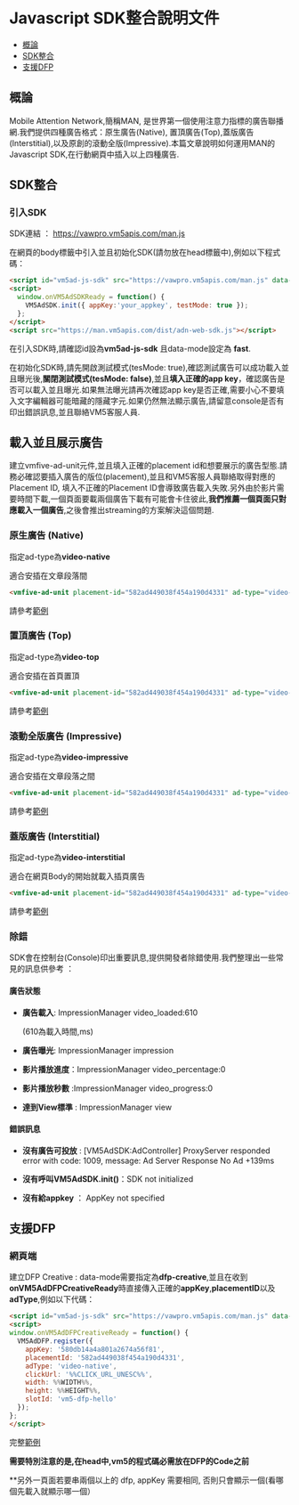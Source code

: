 # Javascript SDK整合說明文件
- [概論](https://github.com/VMFive/vmfive-man-web-demo/blob/gh-pages/README.md#概論)
- [SDK整合](https://github.com/VMFive/vmfive-man-web-demo/blob/gh-pages/README.md#SDK整合)
- [支援DFP](https://github.com/VMFive/vmfive-man-web-demo/blob/gh-pages/README.md#支援DFP)

## 概論
Mobile Attention Network,簡稱MAN, 是世界第一個使用注意力指標的廣告聯播網.我們提供四種廣告格式：原生廣告(Native), 置頂廣告(Top),蓋版廣告(Interstitial),以及原創的滾動全版(Impressive).本篇文章說明如何運用MAN的Javascript SDK,在行動網頁中插入以上四種廣告.  

## SDK整合
### 引入SDK
SDK連結 ： https://vawpro.vm5apis.com/man.js

在網頁的body標籤中引入並且初始化SDK(請勿放在head標籤中),例如以下程式碼：

```html
<script id="vm5ad-js-sdk" src="https://vawpro.vm5apis.com/man.js" data-mode="fast"></script>
<script>
  window.onVM5AdSDKReady = function() {
    VM5AdSDK.init({ appKey:'your_appkey', testMode: true });
  };
</script>
<script src="https://man.vm5apis.com/dist/adn-web-sdk.js"></script>
```
在引入SDK時,請確認id設為**vm5ad-js-sdk** 且data-mode設定為
**fast**. 

在初始化SDK時,請先開啟測試模式(tesMode: true),確認測試廣告可以成功載入並且曝光後,**關閉測試模式(tesMode: false)**,並且**填入正確的app key**，確認廣告是否可以載入並且曝光.如果無法曝光請再次確認app key是否正確,需要小心不要填入文字編輯器可能暗藏的隱藏字元.如果仍然無法顯示廣告,請留意console是否有印出錯誤訊息,並且聯絡VM5客服人員.

## 載入並且展示廣告
建立vmfive-ad-unit元件,並且填入正確的placement id和想要展示的廣告型態.請務必確認要插入廣告的版位(placement),並且和VM5客服人員聯絡取得對應的Placement ID, 填入不正確的Placement ID會導致廣告載入失敗.另外由於影片需要時間下載,一個頁面要載兩個廣告下載有可能會卡住彼此,**我們推薦一個頁面只對應載入一個廣告**,之後會推出streaming的方案解決這個問題.

### 原生廣告 (Native)
指定ad-type為**video-native**

適合安插在文章段落間
```html
<vmfive-ad-unit placement-id="582ad449038f454a190d4331" ad-type="video-native"></vmfive-ad-unit>
```

請參考[範例](https://github.com/VMFive/vmfive-man-web-demo/blob/gh-pages/demos/example.html) 
### 置頂廣告 (Top)
指定ad-type為**video-top**

適合安插在首頁置頂

```html
<vmfive-ad-unit placement-id="582ad449038f454a190d4331" ad-type="video-top"></vmfive-ad-unit>
```

請參考[範例](https://github.com/VMFive/vmfive-man-web-demo/blob/gh-pages/demos/simple-top.html)
### 滾動全版廣告 (Impressive)
指定ad-type為**video-impressive**

適合安插在文章段落之間

```html
<vmfive-ad-unit placement-id="582ad449038f454a190d4331" ad-type="video-impressive"></vmfive-ad-unit>
```

請參考[範例](https://github.com/VMFive/vmfive-man-web-demo/blob/gh-pages/demos/simple-impressive.html)
### 蓋版廣告 (Interstitial)
指定ad-type為**video-interstitial**

適合在網頁Body的開始就載入插頁廣告

``` html
<vmfive-ad-unit placement-id="582ad449038f454a190d4331" ad-type="video-interstitial"></vmfive-ad-unit>
```
請參考[範例](https://github.com/VMFive/vmfive-man-web-demo/blob/gh-pages/demos/simple-interstitial.html)

### 除錯
SDK會在控制台(Console)印出重要訊息,提供開發者除錯使用.我們整理出一些常見的訊息供參考 ：

#### 廣告狀態
* **廣告載入**:
ImpressionManager video_loaded:610 

	(610為載入時間,ms)

* **廣告曝光**:
ImpressionManager impression

* **影片播放進度**：ImpressionManager video_percentage:0

* **影片播放秒數** :ImpressionManager video_progress:0

* **達到View標準** : ImpressionManager view

#### 錯誤訊息
* **沒有廣告可投放** : [VM5AdSDK:AdController] ProxyServer responded error with code: 1009, message: Ad Server Response No Ad +139ms
* **沒有呼叫VM5AdSDK.init()**：SDK not initialized

* **沒有給appkey** ： AppKey not specified

## 支援DFP
### 網頁端
建立DFP Creative : data-mode需要指定為**dfp-creative**,並且在收到**onVM5AdDFPCreativeReady**時直接傳入正確的**appKey**,**placementID**以及**adType**,例如以下代碼：

```html
<script id="vm5ad-js-sdk" src="https://vawpro.vm5apis.com/man.js" data-mode="dfp-creative"></script>
<script>
window.onVM5AdDFPCreativeReady = function() {
  VM5AdDFP.register({
    appKey: '580db14a4a801a2674a56f81',
    placementId: '582ad449038f454a190d4331',
    adType: 'video-native',
    clickUrl: '%%CLICK_URL_UNESC%%',
    width: %%WIDTH%%,
    height: %%HEIGHT%%,
    slotId: 'vm5-dfp-hello'
  });
};
</script>

```
完整[範例](https://github.com/VMFive/vmfive-man-web-demo/blob/gh-pages/demos/simple-dfp.html)

**需要特別注意的是,在head中,vm5的程式碼必需放在DFP的Code之前**

**另外一頁面若要串兩個以上的 dfp, appKey 需要相同, 否則只會顯示一個(看哪個先載入就顯示哪一個）
